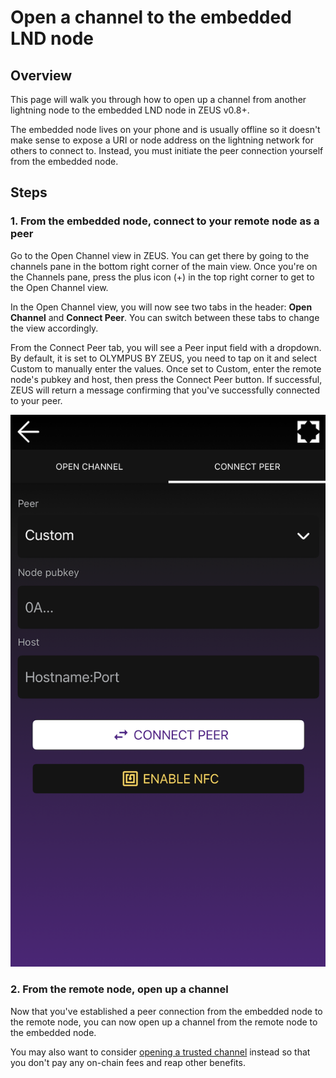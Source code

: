 ---
---

# Open a channel to the embedded LND node

## Overview

This page will walk you through how to open up a channel from another lightning node to the embedded LND node in ZEUS v0.8+.

The embedded node lives on your phone and is usually offline so it doesn't make sense to expose a URI or node address on the lightning network for others to connect to. Instead, you must initiate the peer connection yourself from the embedded node.

## Steps

### 1. From the embedded node, connect to your remote node as a peer

Go to the Open Channel view in ZEUS. You can get there by going to the channels pane in the bottom right corner of the main view. Once you're on the Channels pane, press the plus icon (+) in the top right corner to get to the Open Channel view.

In the Open Channel view, you will now see two tabs in the header: **Open Channel** and **Connect Peer**. You can switch between these tabs to change the view accordingly.

From the Connect Peer tab, you will see a Peer input field with a dropdown. By default, it is set to OLYMPUS BY ZEUS, you need to tap on it and select Custom to manually enter the values. Once set to Custom, enter the remote node's pubkey and host, then press the Connect Peer button. If successful, ZEUS will return a message confirming that you've successfully connected to your peer.

![zeus-screen1](../../../static/img/zeus-connect-peer.png)

### 2. From the remote node, open up a channel

Now that you've established a peer connection from the embedded node to the remote node, you can now open up a channel from the remote node to the embedded node.

You may also want to consider <a href="/for-users/embedded-node/trusted-funding">opening a trusted channel</a> instead so that you don't pay any on-chain fees and reap other benefits.
